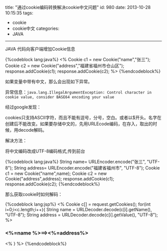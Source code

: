 title: "通过cookie编码转换解决cookie中文问题"
id: 980
date: 2013-10-28 10:15:35
tags: 
- cookie
- cookie中文
categories: 
- JAVA
---

JAVA 代码向客户端增加Cookie信息

{%codeblock lang:java%}
<%
Cookie c1 = new Cookie("name","张三");
Cookie c2 = new Cookie("address","福建省福州市仓山区");
response.addCookie(c1);
response.addCookie(c2);
%>
{%endcodeblock%}

如果变量中带有中文，那么会出现如下异常。

异常信息：`java.lang.IllegalArgumentException: Control character in cookie value, consider BASE64 encoding your value`
<!-- more -->

经过google发现：

cookies只支持ASCII字符，而且不能有逗号，分号，空白。或者以$开头。名字在创建后不能改变。如果要存储中文的，先用URLEcode编码，在存入，取出的时候，用decode解码。

解决方法：

将中文编码改成UTF-8编码格式,传到前台

{%codeblock lang:java%}
String name= URLEncoder.encode("张三", "UTF-8");
String address= URLEncoder.encode("福建省福州市", "UTF-8");
Cookie c1 = new Cookie("name",name);
Cookie c2 = new Cookie("address",address);
response.addCookie(c1);
response.addCookie(c2);
{%endcodeblock%}

那么获取cookie时如何解码：


{%codeblock lang:jsp%}
<%
Cookie c[] = request.getCookies();
for(int i=0;i<c.length;i++){
String name = URLDecoder.decode(c[i].getName(), "UTF-8");
String address = URLDecoder.decode(c[i].getValue(), "UTF-8");
%>
<h3><%=name %>==><%=address%></h3>
<%
}
%>
{%endcodeblock%}